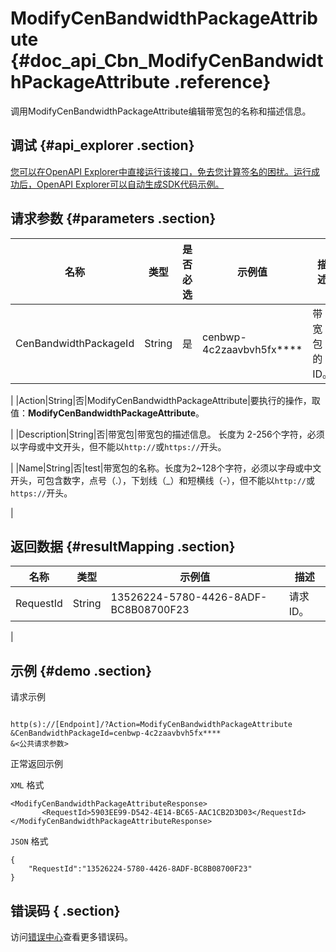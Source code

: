 # ModifyCenBandwidthPackageAttribute {#doc_api_Cbn_ModifyCenBandwidthPackageAttribute .reference}

调用ModifyCenBandwidthPackageAttribute编辑带宽包的名称和描述信息。

## 调试 {#api_explorer .section}

[您可以在OpenAPI Explorer中直接运行该接口，免去您计算签名的困扰。运行成功后，OpenAPI Explorer可以自动生成SDK代码示例。](https://api.aliyun.com/#product=Cbn&api=ModifyCenBandwidthPackageAttribute&type=RPC&version=2017-09-12)

## 请求参数 {#parameters .section}

|名称|类型|是否必选|示例值|描述|
|--|--|----|---|--|
|CenBandwidthPackageId|String|是|cenbwp-4c2zaavbvh5fx\*\*\*\*|带宽包的ID。

 |
|Action|String|否|ModifyCenBandwidthPackageAttribute|要执行的操作，取值：**ModifyCenBandwidthPackageAttribute**。

 |
|Description|String|否|带宽包|带宽包的描述信息。 长度为 2-256个字符，必须以字母或中文开头，但不能以`http://`或`https://`开头。

 |
|Name|String|否|test|带宽包的名称。长度为2~128个字符，必须以字母或中文开头，可包含数字，点号（.），下划线（\_）和短横线（-），但不能以`http://`或`https://`开头。

 |

## 返回数据 {#resultMapping .section}

|名称|类型|示例值|描述|
|--|--|---|--|
|RequestId|String|13526224-5780-4426-8ADF-BC8B08700F23|请求ID。

 |

## 示例 {#demo .section}

请求示例

``` {#request_demo}

http(s)://[Endpoint]/?Action=ModifyCenBandwidthPackageAttribute
&CenBandwidthPackageId=cenbwp-4c2zaavbvh5fx****
&<公共请求参数>

```

正常返回示例

`XML` 格式

``` {#xml_return_success_demo}
<ModifyCenBandwidthPackageAttributeResponse>
       <RequestId>5903EE99-D542-4E14-BC65-AAC1CB2D3D03</RequestId>
</ModifyCenBandwidthPackageAttributeResponse>
```

`JSON` 格式

``` {#json_return_success_demo}
{
	"RequestId":"13526224-5780-4426-8ADF-BC8B08700F23"
}
```

## 错误码 { .section}

访问[错误中心](https://error-center.aliyun.com/status/product/Cbn)查看更多错误码。

